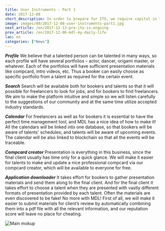 ```yaml
---
title: User Instruments - Part 1
date: 2017-12-08
short_description: In order to prepare for ITO, we require capital in the amount of $500.000
image: images/80/2017-12-08-user-instruments-part1.jpg
next_article: /en/2017-12-13-pre-ito-is-ongoing
prev_article: /en/2017-12-06-mdl-my-daily-life
lan: en
categories: ["News"]
---
```


***Profile***
We believe that a talented person can be talented in many ways, so each profile will have several portfolios – actor, dancer, origami master, or whatever. Each of the portfolios will have sufficient presentation materials like compcard, intro videos, etc. Thus a booker can easily choose as specific portfolio from a talent as required for the certain event. 

***Search***
Search will be available both for bookers and talents so that it will possible for freelancers to look for jobs, and for bookers to find freelancers. We aim to make the platform intuitive and simple so we will listen carefully to the suggestions of our community and at the same time utilize accepted industry standards. 

***Calendar***
For freelancers as well as for bookers it is essential to have the perfect time management tool, and MDL has a nice idea of how to make it! All the calendars will be linked into one database, so that bookers will be aware of talents' schedules; and talents will be aware of upcoming events. The calendar will be also linked to blockchain so that all the events will be traceable. 

***Compcard creator***
Presentation is everything in this business, since the final client usually has time only for a quick glance. We will make it easier for talents to make and update a nice professional compcard via our compcard creator, which will be available to everyone for free. 

***Application downloader***
It takes effort for bookers to gather presentation materials and send them along to the final client. And for the final client it takes effort to choose a talent when they are presented with vastly different formats of presentation provided by each talent. Often the materials are even discovered to be fake! No more with MDL! First of all, we will make it easier to submit materials for client’s review by automatically combining them into a pdf file with all the relevant information, and our reputation score will leave no place for cheating.
 

![Main mokup](https://gateway.ipfs.io/ipfs/QmVy4G5JewzqyEkLa2XTsNxmHaKx1Az5JQ7g348xZncvHU/main%20mokup.jpg)
